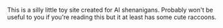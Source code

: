 This is a silly little toy site created for AI shenanigans. Probably won't be useful to you if you're reading this but it at least has some cute raccoons.
